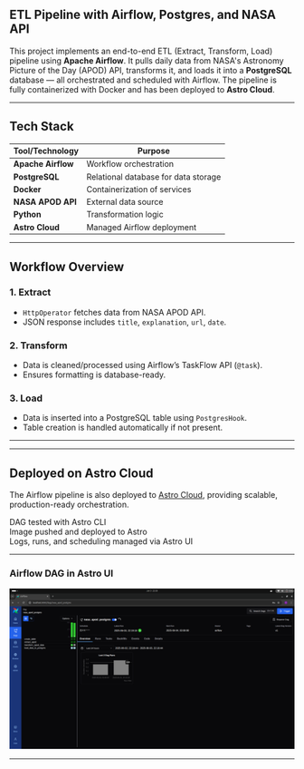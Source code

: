 ## ETL Pipeline with Airflow, Postgres, and NASA API

This project implements an end-to-end ETL (Extract, Transform, Load) pipeline using **Apache Airflow**. It pulls daily data from NASA's Astronomy Picture of the Day (APOD) API, transforms it, and loads it into a **PostgreSQL** database — all orchestrated and scheduled with Airflow. The pipeline is fully containerized with Docker and has been deployed to **Astro Cloud**.

---

## Tech Stack

| Tool/Technology     | Purpose                              |
|---------------------|--------------------------------------|
| **Apache Airflow**  | Workflow orchestration               |
| **PostgreSQL**      | Relational database for data storage |
| **Docker**          | Containerization of services         |
| **NASA APOD API**   | External data source                 |
| **Python**          | Transformation logic                 |
| **Astro Cloud**     | Managed Airflow deployment           |

---

## Workflow Overview

### 1. **Extract**
- `HttpOperator` fetches data from NASA APOD API.
- JSON response includes `title`, `explanation`, `url`, `date`.

### 2. **Transform**
- Data is cleaned/processed using Airflow’s TaskFlow API (`@task`).
- Ensures formatting is database-ready.

### 3. **Load**
- Data is inserted into a PostgreSQL table using `PostgresHook`.
- Table creation is handled automatically if not present.

---
---

## Deployed on Astro Cloud

The Airflow pipeline is also deployed to [Astro Cloud](https://www.astronomer.io/), providing scalable, production-ready orchestration.

DAG tested with Astro CLI  
Image pushed and deployed to Astro  
Logs, runs, and scheduling managed via Astro UI  

---


### Airflow DAG in Astro UI
![Airflow DAG](https://github.com/jimmymuthoni/Nasa-ETL-Pipeline-with-Airflow/blob/64b193940856b48dc7681e0e5ab2b06d399aeed3/Airflow1.png)

---

